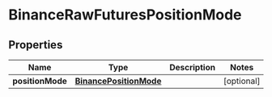 # BinanceRawFuturesPositionMode

## Properties
Name | Type | Description | Notes
------------ | ------------- | ------------- | -------------
**positionMode** | [**BinancePositionMode**](BinancePositionMode.md) |  |  [optional]
